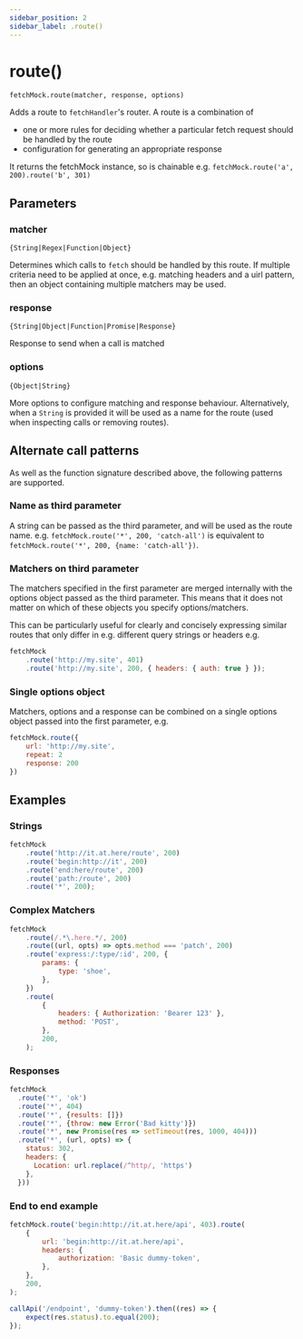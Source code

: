 ```yaml
---
sidebar_position: 2
sidebar_label: .route()
---
```


# route()

`fetchMock.route(matcher, response, options)`

Adds a route to `fetchHandler`'s router. A route is a combination of

- one or more rules for deciding whether a particular fetch request should be handled by the route
- configuration for generating an appropriate response

It returns the fetchMock instance, so is chainable e.g. `fetchMock.route('a', 200).route('b', 301)`

## Parameters

### matcher

`{String|Regex|Function|Object}`

Determines which calls to `fetch` should be handled by this route. If multiple criteria need to be applied at once, e.g. matching headers and a uirl pattern, then an object containing multiple matchers may be used.

### response

`{String|Object|Function|Promise|Response}`

Response to send when a call is matched

### options

`{Object|String}`

More options to configure matching and response behaviour. Alternatively, when a `String` is provided it will be used as a name for the route (used when inspecting calls or removing routes).

## Alternate call patterns

As well as the function signature described above, the following patterns are supported.

### Name as third parameter

A string can be passed as the third parameter, and will be used as the route name. e.g.
`fetchMock.route('*', 200, 'catch-all')` is equivalent to `fetchMock.route('*', 200, {name: 'catch-all'})`.

### Matchers on third parameter

The matchers specified in the first parameter are merged internally with the options object passed as the third parameter. This means that it does not matter on which of these objects you specify options/matchers.

This can be particularly useful for clearly and concisely expressing similar routes that only differ in e.g. different query strings or headers e.g.

```js
fetchMock
	.route('http://my.site', 401)
	.route('http://my.site', 200, { headers: { auth: true } });
```

### Single options object

Matchers, options and a response can be combined on a single options object passed into the first parameter, e.g.

```js
fetchMock.route({
	url: 'http://my.site',
	repeat: 2
	response: 200
})

```

## Examples

### Strings

```js
fetchMock
	.route('http://it.at.here/route', 200)
	.route('begin:http://it', 200)
	.route('end:here/route', 200)
	.route('path:/route', 200)
	.route('*', 200);
```

### Complex Matchers

```js
fetchMock
	.route(/.*\.here.*/, 200)
	.route((url, opts) => opts.method === 'patch', 200)
	.route('express:/:type/:id', 200, {
		params: {
			type: 'shoe',
		},
	})
	.route(
		{
			headers: { Authorization: 'Bearer 123' },
			method: 'POST',
		},
		200,
	);
```

### Responses

```js
fetchMock
  .route('*', 'ok')
  .route('*', 404)
  .route('*', {results: []})
  .route('*', {throw: new Error('Bad kitty')})
  .route('*', new Promise(res => setTimeout(res, 1000, 404)))
  .route('*', (url, opts) => {
    status: 302,
    headers: {
      Location: url.replace(/^http/, 'https')
    },
  }))
```

### End to end example

```js
fetchMock.route('begin:http://it.at.here/api', 403).route(
	{
		url: 'begin:http://it.at.here/api',
		headers: {
			authorization: 'Basic dummy-token',
		},
	},
	200,
);

callApi('/endpoint', 'dummy-token').then((res) => {
	expect(res.status).to.equal(200);
});
```

